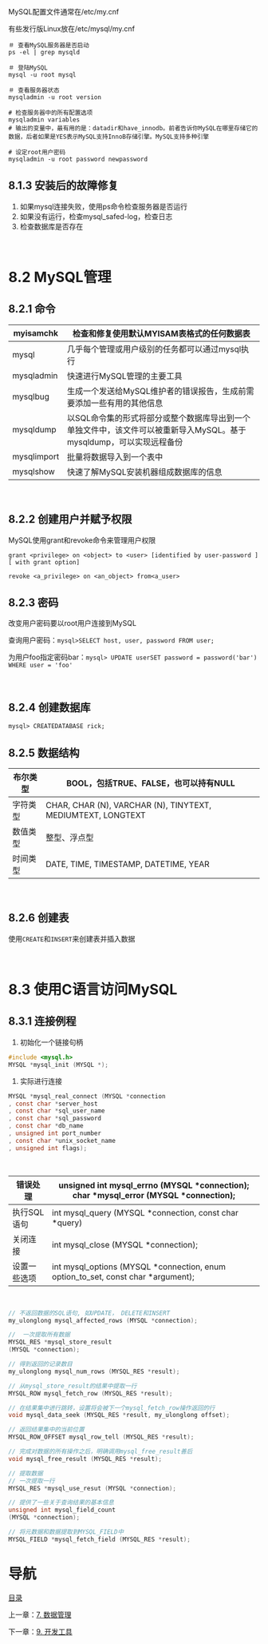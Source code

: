 MySQL配置文件通常在/etc/my.cnf

有些发行版Linux放在/etc/mysql/my.cnf

```shell 
＃ 查看MySQL服务器是否启动
ps -el | grep mysqld

＃ 登陆MySQL
mysql -u root mysql

＃ 查看服务器状态
mysqladmin -u root version

# 检查服务器中的所有配置选项
mysqladmin variables
# 输出的变量中，最有用的是：datadir和have_innodb。前者告诉你MySQL在哪里存储它的数据，后者如果是YES表示MySQL支持InnoB存储引擎。MySQL支持多种引擎

# 设定root用户密码
mysqladmin -u root password newpassword
```

## 8.1.3 安装后的故障修复

1. 如果mysql连接失败，使用ps命令检查服务器是否运行
2. 如果没有运行，检查mysql_safed-log，检查日志
3. 检查数据库是否存在

 

# 8.2 MySQL管理

## 8.2.1 命令

| myisamchk   | 检查和修复使用默认MYISAM表格式的任何数据表                 |
| ----------- | ---------------------------------------- |
| mysql       | 几乎每个管理或用户级别的任务都可以通过mysql执行               |
| mysqladmin  | 快速进行MySQL管理的主要工具                         |
| mysqlbug    | 生成一个发送给MySQL维护者的错误报告，生成前需要添加一些有用的其他信息    |
| mysqldump   | 以SQL命令集的形式将部分或整个数据库导出到一个单独文件中，该文件可以被重新导入MySQL。基于mysqldump，可以实现远程备份 |
| mysqlimport | 批量将数据导入到一个表中                             |
| mysqlshow   | 快速了解MySQL安装机器组成数据库的信息                    |

 

## 8.2.2 创建用户并赋予权限

MySQL使用grant和revoke命令来管理用户权限

```shell
grant <privilege> on <object> to <user> [identified by user-password ] [ with grant option]

revoke <a_privilege> on <an_object> from<a_user>
```

## 8.2.3 密码

改变用户密码要以root用户连接到MySQL

查询用户密码：`mysql>SELECT host, user, password FROM user;`

为用户foo指定密码bar：`mysql> UPDATE userSET password = password('bar') WHERE user = 'foo'`

 

## 8.2.4 创建数据库

```
mysql> CREATEDATABASE rick;
```

## 8.2.5 数据结构

| 布尔类型 | BOOL，包括TRUE、FALSE，也可以持有NULL              |
| ---- | ---------------------------------------- |
| 字符类型 | CHAR, CHAR (N), VARCHAR (N), TINYTEXT, MEDIUMTEXT, LONGTEXT |
| 数值类型 | 整型、浮点型                                   |
| 时间类型 | DATE, TIME, TIMESTAMP, DATETIME, YEAR    |

 

## 8.2.6 创建表

使用`CREATE`和`INSERT`来创建表并插入数据

 

# 8.3 使用C语言访问MySQL

## 8.3.1 连接例程

1. 初始化一个链接句柄

```c 
#include <mysql.h>
MYSQL *mysql_init (MYSQL *);
```

1. 实际进行连接

```c 
MYSQL *mysql_real_connect (MYSQL *connection
, const char *server_host
, const char *sql_user_name
, const char *sql_password
, const char *db_name
, unsigned int port_number
, const char *unix_socket_name
, unsigned int flags);
```
 

| 错误处理    | unsigned int mysql_errno (MYSQL *connection);  char *mysql_error (MYSQL  *connection); |
| ------- | ---------------------------------------- |
| 执行SQL语句 | int mysql_query (MYSQL *connection, const  char *query) |
| 关闭连接    | int mysql_close (MYSQL *connection);     |
| 设置一些选项  | int mysql_options (MYSQL *connection, enum option_to_set, const  char *argument); |

 
```c 
// 不返回数据的SQL语句, 如UPDATE， DELETE和INSERT
my_ulonglong mysql_affected_rows (MYSQL *connection);

//  一次提取所有数据
MYSQL_RES *mysql_store_result
(MYSQL *connection);

// 得到返回的记录数目
my_ulonglong mysql_num_rows (MYSQL_RES *result);

// 从mysql_store_result的结果中提取一行
MYSQL_ROW mysql_fetch_row (MYSQL_RES *result);

// 在结果集中进行跳转，设置将会被下一个mysql_fetch_row操作返回的行
void mysql_data_seek (MYSQL_RES *result, my_ulonglong offset);

// 返回结果集中的当前位置
MYSQL_ROW_OFFSET mysql_row_tell (MYSQL_RES *result);

// 完成对数据的所有操作之后，明确调用mysql_free_result善后
void mysql_free_result (MYSQL_RES *result);

// 提取数据
// 一次提取一行
MYSQL_RES *mysql_use_resut (MYSQL *connection);

// 提供了一些关于查询结果的基本信息
unsigned int mysql_field_count
(MYSQL *connection);

// 将元数据和数据提取到MYSQL_FIELD中
MYSQL_FIELD *mysql_fetch_field (MYSQL_RES *result);
```

# 导航

[目录](README.md)

上一章：[7. 数据管理](数据管理.md)

下一章：[9. 开发工具](开发工具.md)

